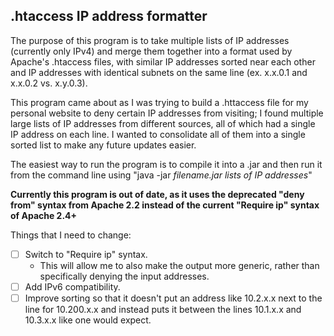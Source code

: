 ## .htaccess IP address formatter

The purpose of this program is to take multiple lists of IP addresses (currently only IPv4) and merge them together into a format used by Apache's .htaccess files, with similar IP addresses sorted near each other and IP addresses with identical subnets on the same line (ex. x.x.0.1 and x.x.0.2 vs. x.y.0.3).

This program came about as I was trying to build a .httaccess file for my personal website to deny certain IP addresses from visiting; I found multiple large lists of IP addresses from different sources, all of which had a single IP address on each line. I wanted to consolidate all of them into a single sorted list to make any future updates easier.

The easiest way to run the program is to compile it into a .jar and then run it from the command line using "java -jar *filename.jar* *lists of IP addresses*"

**Currently this program is out of date, as it uses the deprecated "deny from" syntax from Apache 2.2 instead of the current "Require ip" syntax of Apache 2.4+**

Things that I need to change:
- [ ] Switch to "Require ip" syntax.
  - This will allow me to also make the output more generic, rather than specifically denying the input addresses.
- [ ] Add IPv6 compatibility.
- [ ] Improve sorting so that it doesn't put an address like 10.2.x.x next to the line for 10.200.x.x and instead puts it between the lines 10.1.x.x and 10.3.x.x like one would expect.
